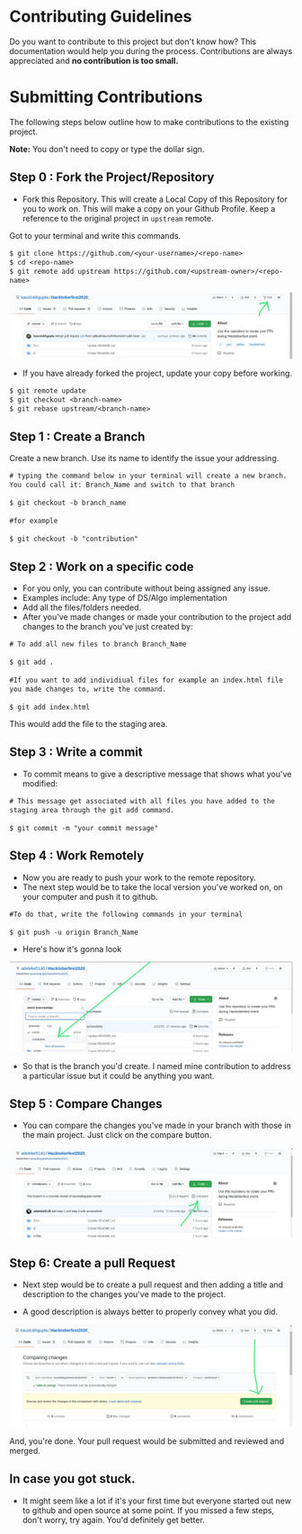 # Contributing Guidelines

Do you want to contribute to this project but don't know how? 
This documentation would help you during the process.
Contributions are always appreciated and **no contribution is too small.**

# Submitting Contributions
The following steps below outline how to make contributions to the existing project.

**Note:** You don't need to copy or type the dollar sign. 

## Step 0 : Fork the Project/Repository
- Fork this Repository. This will create a Local Copy of this Repository for you to work on.  This will make a copy on your Github Profile. Keep a reference to the original project in `upstream` remote.

Got to your terminal and write this commands.
```
$ git clone https://github.com/<your-username>/<repo-name>
$ cd <repo-name>
$ git remote add upstream https://github.com/<upstream-owner>/<repo-name>
```
![fork](screenshots/fork.jpg)


- If you have already forked the project, update your copy before working.
```
$ git remote update
$ git checkout <branch-name>
$ git rebase upstream/<branch-name>
```

## Step 1 : Create a Branch
Create a new branch. Use its name to identify the issue your addressing.
```
# typing the command below in your terminal will create a new branch. You could call it: Branch_Name and switch to that branch 

$ git checkout -b branch_name

#for example

$ git checkout -b "contribution"
```

## Step 2 : Work on a specific code
- For you only, you can contribute without being assigned any issue.
- Examples include: Any type of DS/Algo implementation
- Add all the files/folders needed.
- After you've made changes or made your contribution to the project add changes to the branch you've just created by:
```
# To add all new files to branch Branch_Name

$ git add .

#If you want to add individiual files for example an index.html file you made changes to, write the command.

$ git add index.html
```

This would add the file to the staging area.

## Step 3 : Write a commit
- To commit means to give a descriptive message that shows what you've modified:
```
# This message get associated with all files you have added to the staging area through the git add command.

$ git commit -m "your commit message"
```

## Step 4 : Work Remotely
- Now you are ready to push your work to the remote repository.
- The next step would be to take the local version you've worked on, on your computer and push it to github.
```
#To do that, write the following commands in your terminal

$ git push -u origin Branch_Name
```
- Here's how it's gonna look

![branch](screenshots/branch.jpg)

- So that is the branch you'd create. I named mine contribution to address a particular issue but it could be anything you want.

## Step 5 : Compare Changes

- You can compare the changes you've made in your branch with those in the main project. Just click on the compare button.

![compare](screenshots/compare-changes.jpg)

## Step 6: Create a pull Request

- Next step would be to create a pull request and then adding a title and description to the changes you've made to the project.

- A good description is always better to properly convey what you did.

![pull-request](screenshots/pull-request.jpg)

And, you're done. Your pull request would be submitted and reviewed and merged.

## In case you got stuck.
- It might seem like a lot if it's your first time but everyone started out new to github and open source at some point. If you missed a few steps, don't worry, try again. You'd definitely get better.


